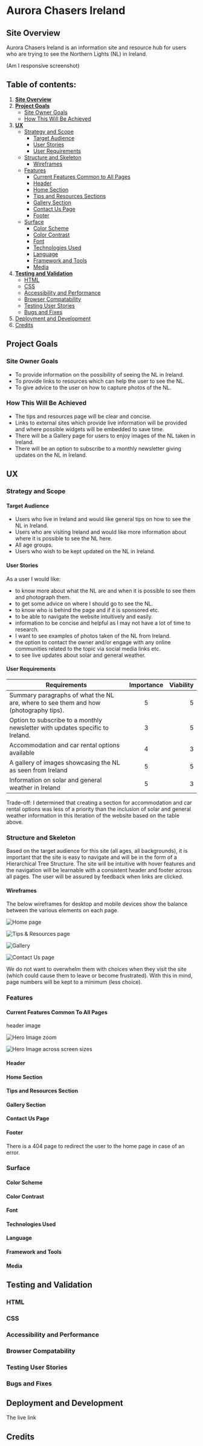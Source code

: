 # Aurora Chasers Ireland

## Site Overview
Aurora Chasers Ireland is an information site and resource hub for users who are trying to see the Northern Lights (NL) in Ireland. 

(Am I responsive screenshot)

## Table of contents:
1. [**Site Overview**](#site-overview)
2. [**Project Goals**](#project-goals)
    * [Site Owner Goals](#site-owner-goals)
    * [How This Will Be Achieved](#how-this-will-be-achieved)
3. [**UX**](#ux)
    * [Strategy and Scope](#strategy-and-scope)
        * [Target Audience](#target-audience)
        * [User Stories](#user-stories)
        * [User Requirements](#user-requirements)
    * [Structure and Skeleton](#structure-and-skeleton)
        * [Wireframes](#wireframes)
    * [Features](#features)
        * [Current Features Common to All Pages](#current-features-common-to-all-pages)
        * [Header](#header)
        * [Home Section](#home-section)
        * [Tips and Resources Sections](#tips-and-resources-section)
        * [Gallery Section](#gallery-section)
        * [Contact Us Page](#contact-us-page)
        * [Footer](#footer)
    * [Surface](#surface)
        * [Color Scheme](#color-scheme)
        * [Color Contrast](#color-contrast)
        * [Font](#font)
        * [Technologies Used](#technologies-used)
        * [Language](#language)
        * [Framework and Tools](#framework-and-tools)
        * [Media](#media)
4. [**Testing and Validation**](#testing-and-validation)
    * [HTML](#html)
    * [CSS](#css)
    * [Accessibility and Performance](#accessibility-and-performance)
    * [Browser Compatability](#browser-compatability)
    * [Testing User Stories](#testing-user-stories)
    * [Bugs and Fixes](#bugs-and-fixes)
5. [Deployment and Development](#deployment-and-development)
6. [Credits](#credits)

## Project Goals
### Site Owner Goals
* To provide information on the possibility of seeing the NL in Ireland.
* To provide links to resources which can help the user to see the NL.
* To give advice to the user on how to capture photos of the NL.

### How This Will Be Achieved
* The tips and resources page will be clear and concise.
* Links to external sites which provide live information will be provided and where possible widgets will be embedded to save time.
* There will be a Gallery page for users to enjoy images of the NL taken in Ireland.
* There will be an option to subscribe to a monthly newsletter giving updates on the NL in Ireland.


## UX
### Strategy and Scope

#### Target Audience
* Users who live in Ireland and would like general tips on how to see the NL in Ireland.
* Users who are visiting Ireland and would like more information about where it is possible to see the NL here.
* All age groups.
* Users who wish to be kept updated on the NL in Ireland.


#### User Stories
As a user I would like: 
* to know more about what the NL are and when it is possible to see them and photograph them.
* to get some advice on where I should go to see the NL.
* to know who is behind the page and if it is sponsored etc.
* to be able to navigate the website intuitively and easily.
* information to be concise and helpful as I may not have a lot of time to research.
* I want to see examples of photos taken of the NL from Ireland.
* the option to contact the owner and/or engage with any online communities related to the topic via social media links etc.
* to see live updates about solar and general weather.


#### User Requirements

| Requirements        | Importance           | Viability  |
| ------------- |:-----:| -----:|
|Summary paragraphs of what the NL are, where to see them and how (photography tips).    | 5 | 5 |
| Option to subscribe to a monthly newsletter with updates specific to Ireland.     | 3 | 5 |
| Accommodation and car rental options available | 4 | 3 |
| A gallery of images showcasing the NL as seen from Ireland      | 5 | 5 |
| Information on solar and general weather in Ireland| 5 | 3 |

Trade-off: I determined that creating a section for accommodation and car rental options was less of a priority than the inclusion of solar and general weather information in this iteration of the website based on the table above.

### Structure and Skeleton
Based on the target audience for this site (all ages, all backgrounds), it is important that the site is easy to navigate and will be in the form of a Hierarchical Tree Structure. The site will be intuitive with hover features and the navigation will be learnable with a consistent header and footer across all pages. The user will be assured by feedback when links are clicked.

#### Wireframes
The below wireframes for desktop and mobile devices show the balance between the various elements on each page. 

![Home page](assets/images/wireframe-1.jpg "Home page")

![Tips & Resources page](assets/images/wireframe-2.jpg "Tips & Resources page")

![Gallery](assets/images/wireframe-3.jpg "Gallery")

![Contact Us page](assets/images/wireframe-4.jpg "Contact Us page")

We do not want to overwhelm them with choices when they visit the site (which could cause them to leave or become frustrated). With this in mind, page numbers will be kept to a minimum (less choice). 

### Features

#### Current Features Common To All Pages
header image

![Hero Image zoom](assets/images/hero-zoom-gif.gif "Hero Image zoom")

![Hero Image across screen sizes](assets/images/hero-image-gif.gif "Hero image across screen sizes")

#### Header
#### Home Section
#### Tips and Resources Section 
#### Gallery Section
#### Contact Us Page
#### Footer
There is a 404 page to redirect the user to the home page in case of an error.
### Surface
#### Color Scheme
#### Color Contrast
#### Font
#### Technologies Used
#### Language
#### Framework and Tools
#### Media

## Testing and Validation
### HTML
### CSS
### Accessibility and Performance
### Browser Compatability
### Testing User Stories
### Bugs and Fixes

## Deployment and Development
The live link

## Credits